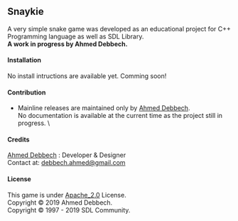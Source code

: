 ## Snaykie
A very simple snake game was developed as an educational project for C++ Programming language as well as SDL Library. \
<B> A work in progress by Ahmed Debbech. </B>
#### Installation
No install intructions are available yet. Comming soon!
#### Contribution 
* Mainline releases are maintained only by [Ahmed Debbech](https://www.twitter.com/AhmedDebb). \
No documentation is available at the current time as the project still in progress. \
#### Credits
[Ahmed Debbech](https://twitter.com/AhmedDebb) : Developer & Designer\
Contact at: debbech.ahmed@gmail.com
#### License
This game is under [Apache_2.0](https://www.apache.org/licenses/LICENSE-2.0) License.\
Copyright © 2019 Ahmed Debbech.\
Copyright © 1997 - 2019 SDL Community. 
